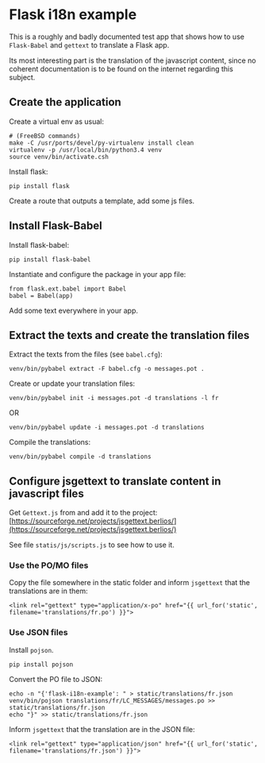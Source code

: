 # Flask i18n example

This is a roughly and badly documented test app that shows how to use `Flask-Babel` and `gettext` to translate a Flask app.

Its most interesting part is the translation of the javascript content, since no coherent documentation is to be found on the internet regarding this subject.

## Create the application
Create a virtual env as usual:

    # (FreeBSD commands)
    make -C /usr/ports/devel/py-virtualenv install clean
    virtualenv -p /usr/local/bin/python3.4 venv
    source venv/bin/activate.csh

Install flask:

    pip install flask

Create a route that outputs a template, add some js files.

## Install Flask-Babel
Install flask-babel:

    pip install flask-babel

Instantiate and configure the package in your app file:

    from flask.ext.babel import Babel
    babel = Babel(app)

Add some text everywhere in your app.

## Extract the texts and create the translation files

Extract the texts from the files (see `babel.cfg`):

    venv/bin/pybabel extract -F babel.cfg -o messages.pot .

Create or update your translation files: 

    venv/bin/pybabel init -i messages.pot -d translations -l fr

OR

    venv/bin/pybabel update -i messages.pot -d translations


Compile the translations:

    venv/bin/pybabel compile -d translations

## Configure jsgettext to translate content in javascript files

Get `Gettext.js` from and add it to the project: [https://sourceforge.net/projects/jsgettext.berlios/](https://sourceforge.net/projects/jsgettext.berlios/)

See file `statis/js/scripts.js` to see how to use it.

### Use the PO/MO files

Copy the file somewhere in the static folder and inform `jsgettext` that the translations are in them:

    <link rel="gettext" type="application/x-po" href="{{ url_for('static', filename='translations/fr.po') }}">

### Use JSON files

Install `pojson`.

    pip install pojson


Convert the PO file to JSON:


    echo -n "{'flask-i18n-example': " > static/translations/fr.json
    venv/bin/pojson translations/fr/LC_MESSAGES/messages.po >> static/translations/fr.json
    echo "}" >> static/translations/fr.json


Inform `jsgettext` that the translation are in the JSON file:

    <link rel="gettext" type="application/json" href="{{ url_for('static', filename='translations/fr.json') }}">

